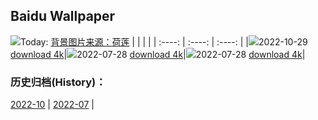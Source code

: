 ## Baidu Wallpaper
![](https://img6.bdstatic.com/img/image/public/helian.jpg)Today: [背景图片来源：荷莲](https://img6.bdstatic.com/img/image/public/helian.jpg)
|      |      |      |
| :----: | :----: | :----: |
|![](https://img6.bdstatic.com/img/image/public/helian.jpg)2022-10-29 [download 4k](https://img6.bdstatic.com/img/image/public/helian.jpg)|![](https://img6.bdstatic.com/img/image/pcindex/sunjunpchuazhoutu.JPG)2022-07-28 [download 4k](https://img6.bdstatic.com/img/image/pcindex/sunjunpchuazhoutu.JPG)|![](https://img6.bdstatic.com/img/image/public/helian.jpg)2022-07-28 [download 4k](https://img6.bdstatic.com/img/image/public/helian.jpg)|

### 历史归档(History)：
[2022-10](https://github.com/onethingstudio/baidu-wallpaper/tree/main/picture/2022-10/) | [2022-07](https://github.com/onethingstudio/baidu-wallpaper/tree/main/picture/2022-07/) | 